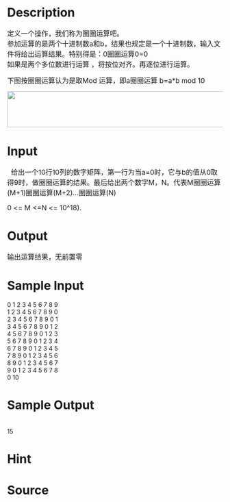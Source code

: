 
# Description

<div class="content"><p><span style="font-size: medium">定义一个操作，我们称为圈圈运算吧。<br/>
参加运算的是两个十进制数a和b，结果也规定是一个十进制数，输入文件将给出运算结果。特别得是：0圈圈运算0=0<br/>
如果是两个多位数进行运算 ，将按位对齐。再逐位进行运算。</span></p>
<p><span style="font-size: medium">下图按圈圈运算认为是取Mod 运算，即a圈圈运算 b=a*b mod 10</span></p>
<p><img height="84" width="522" alt="" src="/source/bzoj/2643/img/aHR0cHM6Ly9seWRzeS5jb20vSnVkZ2VPbmxpbmUvdXBsb2FkLzIwMTIwMy8zOTYwXzEuSlBH.JPG"/></p></div>

# Input

<div class="content"><p><span style="font-size: medium">  </span><span style="font-size: medium">给出一个10行10列的数字矩阵，第一行为当a=0时，它与b的值从0取得9时，做圈圈运算的结果。最后给出两个数字M，N。代表M圈圈运算(M+1)圈圈运算(M+2)...圈圈运算(N)</span></p>
<p><span style="font-size: medium">0 &lt;= M &lt;=N &lt;= 10^18).<br/>
</span></p></div>

# Output

<div class="content"><p><span style="font-size: medium">输出运算结果，无前置零</span></p></div>

# Sample Input

<div class="content"><span class="sampledata">0 1 2 3 4 5 6 7 8 9<br/>
1 2 3 4 5 6 7 8 9 0<br/>
2 3 4 5 6 7 8 9 0 1<br/>
3 4 5 6 7 8 9 0 1 2<br/>
4 5 6 7 8 9 0 1 2 3<br/>
5 6 7 8 9 0 1 2 3 4<br/>
6 7 8 9 0 1 2 3 4 5<br/>
7 8 9 0 1 2 3 4 5 6<br/>
8 9 0 1 2 3 4 5 6 7<br/>
9 0 1 2 3 4 5 6 7 8<br/>
0 10<br/>
</span></div>

# Sample Output

<div class="content"><span class="sampledata"><br/>
15<br/>
</span></div>

# Hint

<div class="content"><p></p></div>

# Source

<div class="content"><p><a href="problemset.php?search="></a></p></div>

